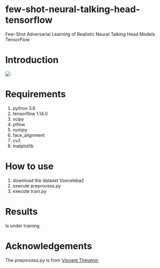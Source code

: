 # few-shot-neural-talking-head-tensorflow
Few-Shot Adversarial Learning of Realistic Neural Talking Head Models TensorFlow

# Introduction
![](https://github.com/MingtaoGuo/few-shot-neural-talking-head-tensorflow/blob/master/IMGS/intro.jpg)

# Requirements
1. python 3.6
2. tensorflow 1.14.0
3. scipy
4. pillow
5. numpy
6. face_alignment
7. cv2
8. matplotlib

# How to use
1. download the dataset Voxceleba2
2. execute preprocess.py
3. execute train.py

# Results
Is under training.

# Acknowledgements
The preprocess.py is from [Vincent Thévenin](https://github.com/vincent-thevenin/Realistic-Neural-Talking-Head-Models)
